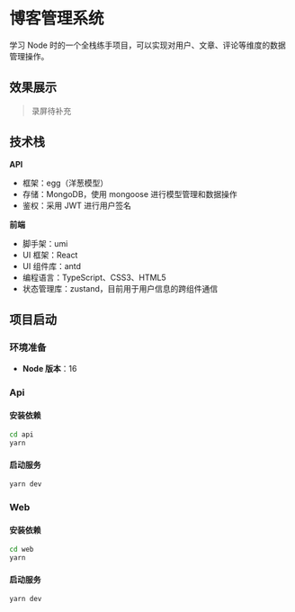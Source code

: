 # 博客管理系统

学习 Node 时的一个全栈练手项目，可以实现对用户、文章、评论等维度的数据管理操作。

## 效果展示
> 录屏待补充

## 技术栈
**API**
- 框架：egg（洋葱模型）
- 存储：MongoDB，使用 mongoose 进行模型管理和数据操作
- 鉴权：采用 JWT 进行用户签名

**前端**
- 脚手架：umi
- UI 框架：React
- UI 组件库：antd
- 编程语言：TypeScript、CSS3、HTML5
- 状态管理库：zustand，目前用于用户信息的跨组件通信

## 项目启动

### 环境准备

- **Node 版本**：16

### Api

#### 安装依赖
```bash
cd api
yarn
```

#### 启动服务
```bash
yarn dev
```

### Web

#### 安装依赖
```bash
cd web
yarn
```

#### 启动服务
```bash
yarn dev
```


